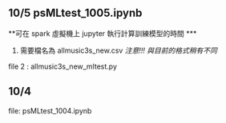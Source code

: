 ## 10/5  psMLtest_1005.ipynb
  **可在 spark 虛擬機上 jupyter 執行計算訓練模型的時間 ***
  1. 需要檔名為 allmusic3s_new.csv _注意!!! 與目前的格式稍有不同_ 
  
file 2 : allmusic3s_new_mltest.py

## 10/4 
file: psMLtest_1004.ipynb

